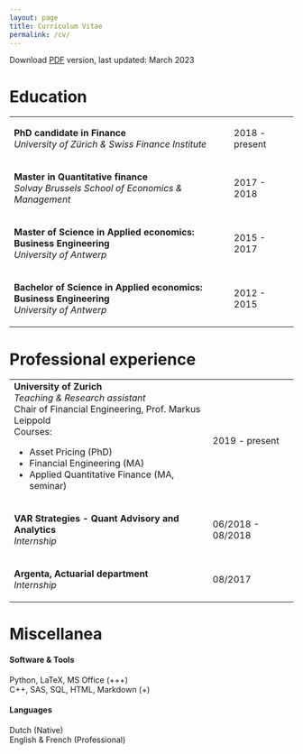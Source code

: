 ```yaml
---
layout: page
title: Curriculum Vitae
permalink: /cv/
---
```


<p>Download <a href="/files/CV_JordyRillaerts032023.pdf" class="pdf">PDF</a> version, last updated: March 2023</p>


# Education
<table  class="cv">
    <tr>
        <td><p><b>PhD candidate in Finance</b> <br> <i>University of Zürich & Swiss Finance Institute</i> </p></td>
        <td class="period">2018 - present</td>
    </tr>
    <tr>
        <td><p><b>Master in Quantitative finance</b> <br> <i>Solvay Brussels School of Economics & Management</i></p></td>
        <td class="period">2017 - 2018</td>
    </tr>
    <tr>
        <td><p><b>Master of Science in Applied economics: Business Engineering</b> <br> <i>University of Antwerp</i> </p></td>
        <td class="period">2015 - 2017</td>
    </tr>
    <tr>
        <td><p><b>Bachelor of Science in Applied economics: Business Engineering</b> <br> <i>University of Antwerp</i> </p></td>
        <td class="period">2012 - 2015</td>
    </tr>
</table>

# Professional experience
<table class="cv">
    <tr>
        <td><b>University of Zurich</b> <br> <i> Teaching & Research assistant <br> </i> Chair of Financial Engineering, Prof. Markus Leippold<br> Courses: 
        <ul>
            <li>Asset Pricing (PhD)</li>
            <li>Financial Engineering (MA)</li>
            <li>Applied Quantitative Finance (MA, seminar)</li>
        </ul>
        </td>
        <td class="period" >2019 - present</td>
    </tr>
    <tr>
        <td><p><b>VAR Strategies - Quant Advisory and Analytics</b> <br> <i>Internship</i> </p></td>
        <td class="period" >06/2018 - 08/2018</td>
    </tr>
    <tr>
        <td><p><b>Argenta, Actuarial department</b> <br> <i>Internship</i> </p></td>
        <td class="period" >08/2017</td>
    </tr>
</table>

# Miscellanea

#### Software & Tools
Python, LaTeX, MS Office (+++) <br>
C++, SAS, SQL, HTML, Markdown (+) <br>
#### Languages
Dutch (Native) <br>
English & French (Professional)
